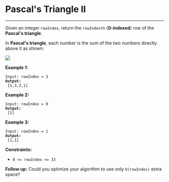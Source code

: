 # Pascal's Triangle II

***

Given an integer `rowIndex`, return the `rowIndexth` (**0-indexed**) row of the **Pascal's triangle**.

In **Pascal's triangle**, each number is the sum of the two numbers directly above it as shown:

![](https://upload.wikimedia.org/wikipedia/commons/0/0d/PascalTriangleAnimated2.gif)

&#x20;

**Example 1:**

<pre><code>Input: rowIndex = 3
<strong>Output:
</strong> [1,3,3,1]</code></pre>

**Example 2:**

<pre><code>Input: rowIndex = 0
<strong>Output:
</strong> [1]</code></pre>

**Example 3:**

<pre><code>Input: rowIndex = 1
<strong>Output:
</strong> [1,1]</code></pre>

&#x20;

**Constraints:**

* `0 <= rowIndex <= 33`

&#x20;

**Follow up:** Could you optimize your algorithm to use only `O(rowIndex)` extra space?
